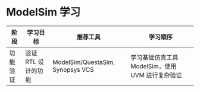 # ModelSim 学习

| 阶段   | 学习目标         | 推荐工具                             | 学习顺序                            |
| ---- | ------------ | -------------------------------- | ------------------------------- |
| 功能验证 | 验证 RTL 设计的功能 | ModelSim/QuestaSim, Synopsys VCS | 学习基础仿真工具 ModelSim，使用 UVM 进行复杂验证 |

